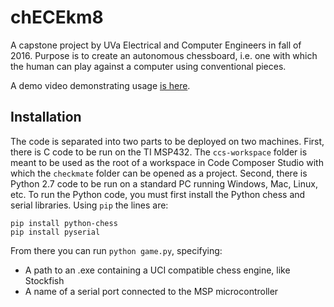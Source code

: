 # chECEkm8

A capstone project by UVa Electrical and Computer Engineers in fall of 2016. Purpose is to create an autonomous chessboard, i.e. one with which the human can play against a computer using conventional pieces.

A demo video demonstrating usage [is here](https://www.youtube.com/watch?v=8bZ6Lw5DjGU).

## Installation

The code is separated into two parts to be deployed on two machines. First, there is C code to be run on the TI MSP432. The `ccs-workspace` folder is meant to be used as the root of a workspace in Code Composer Studio with which the `checkmate` folder can be opened as a project. Second, there is Python 2.7 code to be run on a standard PC running Windows, Mac, Linux, etc. To run the Python code, you must first install the Python chess and serial libraries. Using `pip` the lines are:

```
pip install python-chess
pip install pyserial
```

From there you can run `python game.py`, specifying:

* A path to an .exe containing a UCI compatible chess engine, like Stockfish
* A name of a serial port connected to the MSP microcontroller
